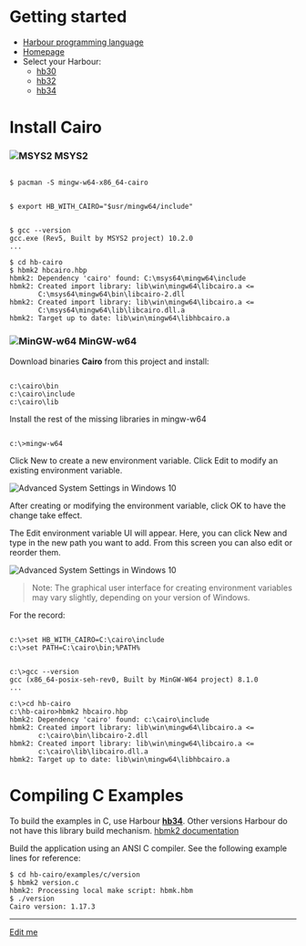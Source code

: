 # Getting started

* [Harbour programming language](https://en.wikipedia.org/wiki/Harbour_(programming_language))
* [Homepage](https://harbour.github.io)
* Select your Harbour:
   - [hb30](https://sourceforge.net/projects/harbour-project/files/)
   - [hb32](https://github.com/harbour/core)
   - [hb34](https://github.com/vszakats/harbour-core)

# Install Cairo

### ![MSYS2](../assets/img/msys2.png) MSYS2

``` shell

$ pacman -S mingw-w64-x86_64-cairo

```

``` shell

$ export HB_WITH_CAIRO="$usr/mingw64/include"

```

``` shell

$ gcc --version
gcc.exe (Rev5, Built by MSYS2 project) 10.2.0
...

$ cd hb-cairo
$ hbmk2 hbcairo.hbp
hbmk2: Dependency 'cairo' found: C:\msys64\mingw64\include
hbmk2: Created import library: lib\win\mingw64\libcairo.a <=
       C:\msys64\mingw64\bin\libcairo-2.dll
hbmk2: Created import library: lib\win\mingw64\libcairo.a <=
       C:\msys64\mingw64\lib\libcairo.dll.a
hbmk2: Target up to date: lib\win\mingw64\libhbcairo.a

```

### ![MinGW-w64](../assets/img/mingw-w64.png) MinGW-w64

Download binaries **Cairo** from this project and install:

``` shell

c:\cairo\bin
c:\cairo\include
c:\cairo\lib

```

Install the rest of the missing libraries in mingw-w64

``` shell

c:\>mingw-w64

```

Click New to create a new environment variable. Click Edit to modify an existing environment variable.

![Advanced System Settings in Windows 10](../assets/img/hb-cairo_01.png "Advanced System Settings in Windows 10")

After creating or modifying the environment variable, click OK to have the change take effect.

The Edit environment variable UI will appear. Here, you can click New and type in the new path you want to add. From this screen you can also edit or reorder them.

![Advanced System Settings in Windows 10](../assets/img/hb-cairo_02.png "Advanced System Settings in Windows 10")

> Note: The graphical user interface for creating environment variables may vary slightly, depending on your version of Windows.

For the record:

``` shell

c:\>set HB_WITH_CAIRO=C:\cairo\include
c:\>set PATH=C:\cairo\bin;%PATH%

```

``` shell

c:\>gcc --version
gcc (x86_64-posix-seh-rev0, Built by MinGW-W64 project) 8.1.0
...

c:\>cd hb-cairo
c:\hb-cairo>hbmk2 hbcairo.hbp
hbmk2: Dependency 'cairo' found: c:\cairo\include
hbmk2: Created import library: lib\win\mingw64\libcairo.a <=
       c:\cairo\bin\libcairo-2.dll
hbmk2: Created import library: lib\win\mingw64\libcairo.a <=
       c:\cairo\lib\libcairo.dll.a
hbmk2: Target up to date: lib\win\mingw64\libhbcairo.a

```

# Compiling C Examples

To build the examples in C, use Harbour [**hb34**](https://github.com/vszakats/harbour-core). Other versions Harbour do not have this library build mechanism. [hbmk2 documentation](https://github.com/vszakats/hb/blob/master/utils/hbmk2/doc/hbmk2.en.md)

Build the application using an ANSI C compiler. See the following example lines for reference:

``` shell
$ cd hb-cairo/examples/c/version
$ hbmk2 version.c
hbmk2: Processing local make script: hbmk.hbm
$ ./version
Cairo version: 1.17.3

```
---

[Edit me](https://github.com/rjopek/hb-cairo/edit/main/docs/tutorial/README.md)

